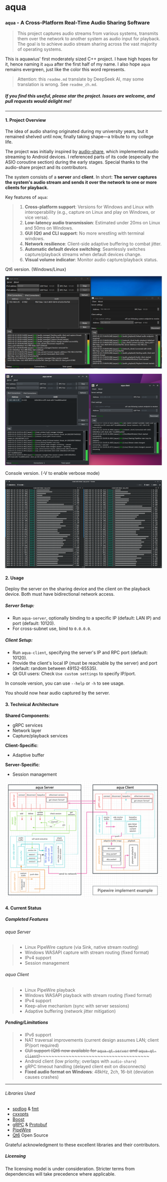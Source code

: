 # aqua

### `aqua` - A Cross-Platform Real-Time Audio Sharing Software

> This project captures audio streams from various systems, transmits them over the network to another system as audio
> input for playback.
> The goal is to achieve audio stream sharing across the vast majority of operating systems.

This is aquawius' first moderately sized C++ project. I have high hopes for it, hence naming it `aqua` after the first
half of my name. I also hope `aqua` remains evergreen, just like the color this word represents.

> Attention: this `readme.md` translate by DeepSeek AI, may some translation is wrong. See `readme_zh.md`.

##### If you find this useful, please star the project. Issues are welcome, and pull requests would delight me!

------

#### 1. Project Overview

The idea of audio sharing originated during my university years, but it remained shelved until now, finally taking
shape—a tribute to my college life.

The project was initially inspired by [audio-share](https://github.com/mkckr0/audio-share), which implemented audio
streaming to Android devices. I referenced parts of its code (especially the ASIO coroutine section) during the early
stages. Special thanks to the audio-share project and its contributors.

The system consists of a **server** and **client**. In short:
**The server captures the system's audio stream and sends it over the network to one or more clients for playback.**

Key features of `aqua`:

> 1. **Cross-platform support**: Versions for Windows and Linux with interoperability (e.g., capture on Linux and play
     on Windows, or vice versa).
> 2. **Low-latency audio transmission**: Estimated under 20ms on Linux and 50ms on Windows.
> 3. **GUI (Qt) and CLI support**: No more wrestling with terminal windows.
> 4. **Network resilience**: Client-side adaptive buffering to combat jitter.
> 5. **Automatic default device switching**: Seamlessly switches capture/playback streams when default devices change.
> 6. **Visual volume indicator**: Monitor audio capture/playback status.

Qt6 version. (Windows/Linux)

![image-20250222210820149](./readme.assets/image-20250222210820149.png)

![image-20250222230917512](./readme.assets/image-20250222230917512.png)

Console version. (-V to enable verbose mode)

![image-20250222232000923](./readme.assets/image-20250222232000923.png)

#### 2. Usage

Deploy the server on the sharing device and the client on the playback device. Both must have bidirectional network
access.

##### Server Setup:

- Run `aqua-server`, optionally binding to a specific IP (default: LAN IP) and port (default: 10120).
- For cross-subnet use, bind to `0.0.0.0`.

##### Client Setup:

- Run `aqua-client`, specifying the server's IP and RPC port (default: 10120).
- Provide the client's local IP (must be reachable by the server) and port (default: random between 49152-65535).
- Qt GUI users: Check `Use custom settings` to specify IP/port.

In console version, you can use `--help` or `-h` to see usage.

You should now hear audio captured by the server.

#### 3. Technical Architecture

**Shared Components**:

- gRPC services
- Network layer
- Capture/playback services

**Client-Specific**:

- Adaptive buffer

**Server-Specific**:

- Session management

![image-20250207211847020](./readme.assets/image-20250207211847020.png)

#### 4. Current Status

##### Completed Features

###### aqua Server

> - Linux PipeWire capture (via Sink, native stream routing)
> - Windows WASAPI capture with stream routing (fixed format)
> - IPv4 support
> - Session management

###### aqua Client

> - Linux PipeWire playback
> - Windows WASAPI playback with stream routing (fixed format)
> - IPv4 support
> - Keep-alive mechanism (sync with server sessions)
> - Adaptive buffering (network jitter mitigation)

##### Pending/Limitations

> - IPv6 support
> - NAT traversal improvements (current design assumes LAN; client IP/port required)
> - ~~GUI support (Qt6 now available for `aqua-qt-server` and `aqua-qt-client`)~~~~~~~~~~~~~~~~~~~~~~~~~~~~~~~~~~~~~~~~
> - Android client (low priority; overlaps with `audio-share`)
> - gRPC timeout handling (delayed client exit on disconnects)
> - **Fixed audio format on Windows**: 48kHz, 2ch, 16-bit (deviation causes crashes)

------

###### Libraries Used

- [spdlog](https://github.com/gabime/spdlog) & [fmt](https://github.com/fmtlib/fmt)
- [cxxopts](https://github.com/jarro2783/cxxopts)
- [Boost](https://www.boost.org/)
- [gRPC](https://github.com/grpc/grpc) & [Protobuf](https://github.com/protocolbuffers/protobuf)
- [PipeWire](https://www.pipewire.org/)
- [Qt6](https://www.qt.io/) Open Source

Grateful acknowledgment to these excellent libraries and their contributors.

##### Licensing

The licensing model is under consideration. Stricter terms from dependencies will take precedence where applicable.
